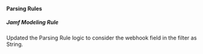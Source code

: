
#### Parsing Rules

##### Jamf Modeling Rule

Updated the Parsing Rule logic to consider the webhook field in the filter as String.
